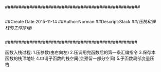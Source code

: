 ##################################################
##
##Create Date:2015-11-14
##Author:Norman
##Descript:Stack 
##/*压栈和弹栈的工作原理*/
##
#################################################


函数入栈过程:
	1.压参数(由右向左)
	2.压调用完函数后的第一条汇编指令
	3.保存本函数的栈顶地址
	4.申请子函数的栈空间(会预留一部分空间)
	5.子函数局部变量压栈
